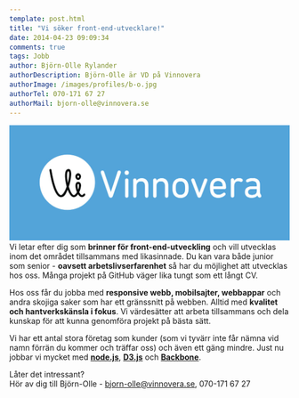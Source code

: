 ```yaml
---
template: post.html
title: "Vi söker front-end-utvecklare!"
date: 2014-04-23 09:09:34 
comments: true
tags: Jobb
author: Björn-Olle Rylander
authorDescription: Björn-Olle är VD på Vinnovera
authorImage: /images/profiles/b-o.jpg
authorTel: 070-171 67 27
authorMail: bjorn-olle@vinnovera.se
---
```

![Vinnovera](/images/content/posts/vi-soker-frontend-utvecklare/logotyp.jpg)
Vi letar efter dig som **brinner för front-end-utveckling** och vill utvecklas inom det området tillsammans med likasinnade. Du kan vara både junior som senior - **oavsett arbetslivserfarenhet** så har du möjlighet att utvecklas hos oss. Många projekt på GitHub väger lika tungt som ett långt CV.
<!--more-->
Hos oss får du jobba med **responsive webb, mobilsajter, webbappar** och andra skojiga saker som har ett gränssnitt på webben. Alltid med **kvalitet och hantverkskänsla i fokus**. Vi värdesätter att arbeta tillsammans och dela kunskap för att kunna genomföra projekt på bästa sätt.

Vi har ett antal stora företag som kunder (som vi tyvärr inte får nämna vid namn förrän du kommer och träffar oss) och även ett gäng mindre. Just nu jobbar vi mycket med **[node.js](http://nodejs.org/)**, **[D3.js](http://d3js.org/)** och **[Backbone](http://backbonejs.org/)**.

Låter det intressant?<br/> Hör av dig till Björn-Olle - [bjorn-olle@vinnovera.se](mailto:bjorn-olle@vinnovera.se), 070-171 67 27
